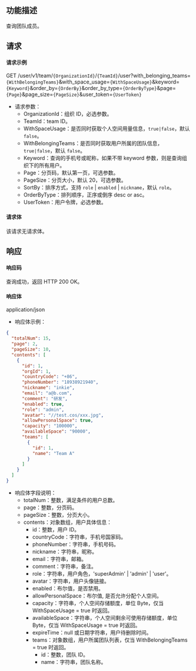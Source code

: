 ## 功能描述

查询团队成员。


## 请求

#### 请求示例

GET /user/v1/team/`{OrganizationId}`/`{TeamId}`/user?with_belonging_teams=`{WithBelongingTeams}`&with_space_usage=`{WithSpaceUsage}`&keyword=`{Keyword}`&order_by=`{OrderBy}`&order_by_type=`{OrderByType}`&page=`{Page}`&page_size=`{PageSize}`&user_token=`{UserToken}`

- 请求参数：
  - OrganizationId：组织 ID，必选参数。
  - TeamId：team ID。
  - WithSpaceUsage：是否同时获取个人空间用量信息，`true|false`，默认 `false`。
  - WithBelongingTeams：是否同时获取用户所属的团队信息，`true|false`，默认 `false`。
  - Keyword：查询的手机号或昵称，如果不带 keyword 参数，则是查询组织下的所有用户。
  - Page：分页码，默认第一页，可选参数。
  - PageSize：分页大小，默认 20，可选参数。
  - SortBy：排序方式，支持 `role` | `enabled` | `nickname`，默认 `role`。
  - OrderByType：排列顺序，正序或倒序 desc or asc。
  - UserToken：用户令牌，必选参数。
  
#### 请求体

该请求无请求体。

## 响应

#### 响应码

查询成功，返回 HTTP 200 OK。

#### 响应体

application/json

- 响应体示例：

```json
{
  "totalNum": 15,
  "page": 2,
  "pageSize": 10,
  "contents": [
    {
      "id": 1,
      "orgId": 1,
      "countryCode": "+86",
      "phoneNumber": "18938921940",
      "nickname": "inkie",
      "email": "a@b.com",
      "comment": "研发",
      "enabled": true,
      "role": "admin",
      "avatar": "//test.cos/xxx.jpg",
      "allowPersonalSpace": true,
      "capacity": "100000",
      "availableSpace": "90000",
      "teams": [
        {
          "id": 1,
          "name": "Team A"
        }
      ]
    }
  ]
}
```

- 响应体字段说明：
  - totalNum：整数，满足条件的用户总数。
  - page：整数，分页码。
  - pageSize：整数，分页大小。
  - contents：对象数组，用户具体信息：
    - id：整数，用户 ID。
    - countryCode：字符串，手机号国家码。
    - phoneNumber：字符串，手机号码。
    - nickname：字符串，昵称。
    - email：字符串，邮箱。
    - comment：字符串，备注。
    - role：字符串，用户角色，'superAdmin' | 'admin' | 'user'。
    - avatar：字符串，用户头像链接。
    - enabled：布尔值，是否禁用。
    - allowPersonalSpace：布尔值, 是否允许分配个人空间。
    - capacity：字符串，个人空间存储额度，单位 Byte，仅当 WithSpaceUsage = true 时返回。
    - availableSpace：字符串，个人空间剩余可使用存储额度，单位 Byte，仅当 WithSpaceUsage = true 时返回。
    - expireTime：null 或日期字符串，用户待删除时间。
    - teams：对象数组，用户所属团队列表，仅当 WithBelongingTeams = true 时返回。
      - id：整数，团队 ID。
      - name：字符串，团队名称。
